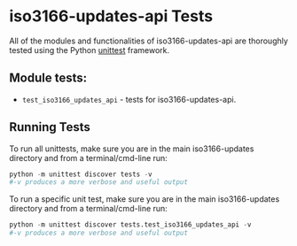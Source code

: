 # iso3166-updates-api Tests <a name="TOP"></a>

All of the modules and functionalities of iso3166-updates-api are thoroughly tested using the Python [unittest][unittest] framework.
## Module tests:

* `test_iso3166_updates_api` - tests for iso3166-updates-api.

## Running Tests

To run all unittests, make sure you are in the main iso3166-updates directory and from a terminal/cmd-line run:
```python
python -m unittest discover tests -v
#-v produces a more verbose and useful output
```

To run a specific unit test, make sure you are in the main iso3166-updates directory and from a terminal/cmd-line run:
```python
python -m unittest discover tests.test_iso3166_updates_api -v
#-v produces a more verbose and useful output
```

[unittest]: https://docs.python.org/3/library/unittest.html